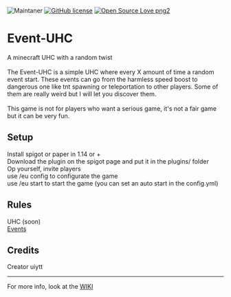 ![Maintaner](https://img.shields.io/badge/maintainer-uiytt-blue) 
[![GitHub license](https://img.shields.io/badge/license-GPL--3.0-green)](https://github.com/uiytt/Event-UHC/blob/master/LICENSE)
[![Open Source Love png2](https://badges.frapsoft.com/os/v2/open-source.png?v=103)](https://github.com/ellerbrock/open-source-badges/)

# Event-UHC
 A minecraft UHC with a random twist
<br>
<br>
The Event-UHC is a simple UHC where every X amount of time a random event start. These events can go from the harmless speed boost to dangerous one like tnt spawning or teleportation to other players. Some of them are really weird but I will let you discover them.
<br>
<br>
This game is not for players who want a serious game, it's not a fair game but it can be very fun.


## Setup
Install spigot or paper in 1.14 or +
<br>Download the plugin on the spigot page and put it in the plugins/ folder
<br>Op yourself, invite players
<br>use /eu config to configurate the game 
<br>use /eu start to start the game (you can set an auto start in the config.yml)

## Rules
UHC (soon)
<br>[Events](https://github.com/uiytt/Event-UHC/wiki/List-of-Events)

## Credits
Creator uiytt

***
For more info, look at the [WIKI](https://github.com/uiytt/Event-UHC/wiki)
